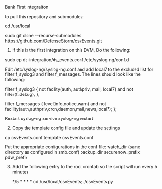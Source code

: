 Bank First Integraiton

to pull this repository and submodules:

cd /usr/local

sudo git clone --recurse-submodules https://github.com/DefenseStorm/csvEvents.git

1. If this is the first integration on this DVM, Do the following:

  sudo cp ds-integration/ds_events.conf /etc/syslog-ng/conf.d

  Edit /etc/syslog-ng/syslog-ng.conf and add local7 to the excluded list for filter f_syslog3 and filter f_messages. The lines should look like the following:

filter f_syslog3 { not facility(auth, authpriv, mail, local7) and not filter(f_debug); };

filter f_messages { level(info,notice,warn) and not facility(auth,authpriv,cron,daemon,mail,news,local7); };


  Restart syslog-ng
    service syslog-ng restart

2. Copy the template config file and update the settings

  cp csvEvents.conf.template csvEvents.conf

  Put the appropriate configurations in the conf file:
	watch_dir (same directory as configured in smb.conf)
	backup_dir
	securenow_prefix
	pdw_prefix


3. Add the following entry to the root crontab so the script will run every 5 minutes

   */5 * * * * cd /usr/local/csvEvents; ./csvEvents.py
